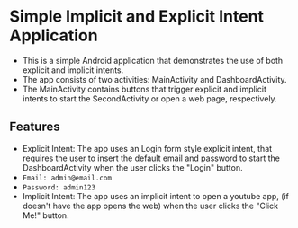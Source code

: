 # Simple Implicit and Explicit Intent Application
- This is a simple Android application that demonstrates the use of both explicit and implicit intents. 
- The app consists of two activities: MainActivity and DashboardActivity. 
- The MainActivity contains buttons that trigger explicit and implicit intents to start the SecondActivity or open a web page, respectively.


## Features
- Explicit Intent: The app uses an Login form style explicit intent, that requires the user to insert the default email and password to start the DashboardActivity when the user clicks the "Login" button.
- `Email: admin@email.com` 
- `Password: admin123`
- Implicit Intent: The app uses an implicit intent to open a youtube app, (if doesn't have the app opens the web) when the user clicks the "Click Me!" button.